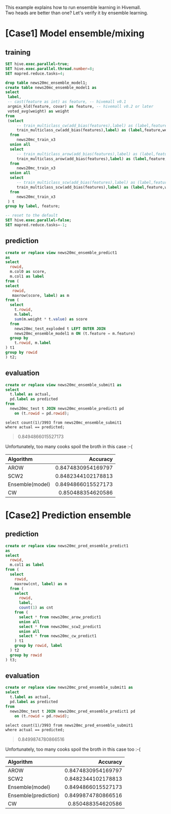 <!--
  Licensed to the Apache Software Foundation (ASF) under one
  or more contributor license agreements.  See the NOTICE file
  distributed with this work for additional information
  regarding copyright ownership.  The ASF licenses this file
  to you under the Apache License, Version 2.0 (the
  "License"); you may not use this file except in compliance
  with the License.  You may obtain a copy of the License at

    http://www.apache.org/licenses/LICENSE-2.0

  Unless required by applicable law or agreed to in writing,
  software distributed under the License is distributed on an
  "AS IS" BASIS, WITHOUT WARRANTIES OR CONDITIONS OF ANY
  KIND, either express or implied.  See the License for the
  specific language governing permissions and limitations
  under the License.
-->

This example explains how to run ensemble learning in Hivemall.   
Two heads are better than one? Let's verify it by ensemble learning.

# [Case1] Model ensemble/mixing

## training
```sql
SET hive.exec.parallel=true;
SET hive.exec.parallel.thread.number=8;
SET mapred.reduce.tasks=4;

drop table news20mc_ensemble_model1;
create table news20mc_ensemble_model1 as
select 
 label, 
 -- cast(feature as int) as feature, -- hivemall v0.1
 argmin_kld(feature, covar) as feature, -- hivemall v0.2 or later
 voted_avg(weight) as weight
from 
 (select 
     -- train_multiclass_cw(add_bias(features),label) as (label,feature,weight)      -- hivemall v0.1
     train_multiclass_cw(add_bias(features),label) as (label,feature,weight,covar)   -- hivemall v0.2 or later
  from 
     news20mc_train_x3
  union all
  select 
     -- train_multiclass_arow(add_bias(features),label) as (label,feature,weight)    -- hivemall v0.1
     train_multiclass_arow(add_bias(features),label) as (label,feature,weight,covar) -- hivemall v0.2 or later
  from 
     news20mc_train_x3
  union all
  select 
     -- train_multiclass_scw(add_bias(features),label) as (label,feature,weight)     -- hivemall v0.1
     train_multiclass_scw(add_bias(features),label) as (label,feature,weight,covar)  -- hivemall v0.2 or later
  from 
     news20mc_train_x3
 ) t 
group by label, feature;

-- reset to the default
SET hive.exec.parallel=false;
SET mapred.reduce.tasks=-1;
```

## prediction
```sql
create or replace view news20mc_ensemble_predict1 
as
select 
  rowid, 
  m.col0 as score, 
  m.col1 as label
from (
select
   rowid, 
   maxrow(score, label) as m
from (
  select
    t.rowid,
    m.label,
    sum(m.weight * t.value) as score
  from 
    news20mc_test_exploded t LEFT OUTER JOIN
    news20mc_ensemble_model1 m ON (t.feature = m.feature)
  group by
    t.rowid, m.label
) t1
group by rowid
) t2;
```

## evaluation
```sql
create or replace view news20mc_ensemble_submit1 as
select 
  t.label as actual, 
  pd.label as predicted
from 
  news20mc_test t JOIN news20mc_ensemble_predict1 pd 
    on (t.rowid = pd.rowid);
```

```
select count(1)/3993 from news20mc_ensemble_submit1 
where actual == predicted;
```

> 0.8494866015527173

Unfortunately, too many cooks spoil the broth in this case :-(

| Algorithm | Accuracy |
|:-----------|------------:|
| AROW | 0.8474830954169797 |
| SCW2 |  0.8482344102178813 |
| Ensemble(model) | 0.8494866015527173 |
| CW |  0.850488354620586 |

# [Case2] Prediction ensemble

## prediction
```sql
create or replace view news20mc_pred_ensemble_predict1 
as
select 
  rowid, 
  m.col1 as label
from (
  select
    rowid, 
    maxrow(cnt, label) as m
  from (
    select
      rowid,
      label,
      count(1) as cnt
    from (
      select * from news20mc_arow_predict1
      union all
      select * from news20mc_scw2_predict1
      union all
      select * from news20mc_cw_predict1
    ) t1
    group by rowid, label
  ) t2
  group by rowid
) t3;
```

## evaluation
```sql
create or replace view news20mc_pred_ensemble_submit1 as
select 
  t.label as actual, 
  pd.label as predicted
from 
  news20mc_test t JOIN news20mc_pred_ensemble_predict1 pd 
    on (t.rowid = pd.rowid);
```

```
select count(1)/3993 from news20mc_pred_ensemble_submit1 
where actual == predicted;
```

> 0.8499874780866516

Unfortunately, too many cooks spoil the broth in this case too :-(

| Algorithm | Accuracy |
|:-----------|------------:|
| AROW | 0.8474830954169797 |
| SCW2 |  0.8482344102178813 |
| Ensemble(model) | 0.8494866015527173 |
| Ensemble(prediction) | 0.8499874780866516 |
| CW |  0.850488354620586 |

